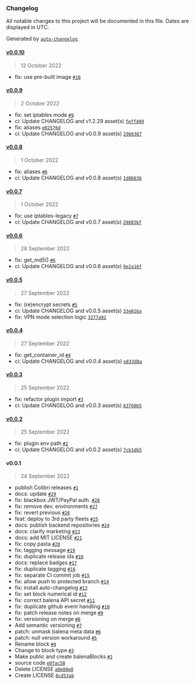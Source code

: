 ### Changelog

All notable changes to this project will be documented in this file. Dates are displayed in UTC.

Generated by [`auto-changelog`](https://github.com/CookPete/auto-changelog).

#### [v0.0.10](https://github.com/vpnarea/black.box/compare/v0.0.9...v0.0.10)

> 12 October 2022

- fix: use pre-built image [`#10`](https://github.com/vpnarea/black.box/pull/10)

#### [v0.0.9](https://github.com/vpnarea/black.box/compare/v0.0.8...v0.0.9)

> 2 October 2022

- fix: set iptables mode [`#9`](https://github.com/vpnarea/black.box/pull/9)
- ci: Update CHANGELOG and v1.2.29 asset(s) [`feff499`](https://github.com/vpnarea/black.box/commit/feff4992ed0158b2b20c2f9d7d228c86e130dead)
- fix: aliases [`e02576d`](https://github.com/vpnarea/black.box/commit/e02576ded06884b68627a4a89496122e22a4e189)
- ci: Update CHANGELOG and v0.0.9 asset(s) [`29b6387`](https://github.com/vpnarea/black.box/commit/29b6387641c27391a432017ab2fc2e0cc85883e0)

#### [v0.0.8](https://github.com/vpnarea/black.box/compare/v0.0.7...v0.0.8)

> 1 October 2022

- fix: aliases [`#8`](https://github.com/vpnarea/black.box/pull/8)
- ci: Update CHANGELOG and v0.0.8 asset(s) [`1d06636`](https://github.com/vpnarea/black.box/commit/1d06636c2838f2a5df283fe0f22d9e151d3cdeb9)

#### [v0.0.7](https://github.com/vpnarea/black.box/compare/v0.0.6...v0.0.7)

> 1 October 2022

- fix: use iptables-legacy [`#7`](https://github.com/vpnarea/black.box/pull/7)
- ci: Update CHANGELOG and v0.0.7 asset(s) [`29883bf`](https://github.com/vpnarea/black.box/commit/29883bf4c2483791f1632e8fbf9b97ef95c5cdf5)

#### [v0.0.6](https://github.com/vpnarea/black.box/compare/v0.0.5...v0.0.6)

> 28 September 2022

- fix: get_md5() [`#6`](https://github.com/vpnarea/black.box/pull/6)
- ci: Update CHANGELOG and v0.0.6 asset(s) [`9e2a16f`](https://github.com/vpnarea/black.box/commit/9e2a16f649956dd3c2d6ff267cc1120b8aa3547a)

#### [v0.0.5](https://github.com/vpnarea/black.box/compare/v0.0.4...v0.0.5)

> 27 September 2022

- fix: (re)encrypt secrets [`#5`](https://github.com/vpnarea/black.box/pull/5)
- ci: Update CHANGELOG and v0.0.5 asset(s) [`33e016a`](https://github.com/vpnarea/black.box/commit/33e016ae55643fabcac8a16f234b945bc224d2a2)
- fix: VPN mode selection logic [`3277a92`](https://github.com/vpnarea/black.box/commit/3277a925f4d4acaf7a86017eee92e55399b64838)

#### [v0.0.4](https://github.com/vpnarea/black.box/compare/v0.0.3...v0.0.4)

> 27 September 2022

- fix: get_container_id [`#4`](https://github.com/vpnarea/black.box/pull/4)
- ci: Update CHANGELOG and v0.0.4 asset(s) [`e833d8a`](https://github.com/vpnarea/black.box/commit/e833d8a0d8a2f576f10584c5e7e3f8d2cc65e9ac)

#### [v0.0.3](https://github.com/vpnarea/black.box/compare/v0.0.2...v0.0.3)

> 25 September 2022

- fix: refactor plugin import [`#3`](https://github.com/vpnarea/black.box/pull/3)
- ci: Update CHANGELOG and v0.0.3 asset(s) [`83760b5`](https://github.com/vpnarea/black.box/commit/83760b5ee86fba07d6d17a8d6f4f09c403af001a)

#### [v0.0.2](https://github.com/vpnarea/black.box/compare/v0.0.1...v0.0.2)

> 25 September 2022

- fix: plugin env path [`#2`](https://github.com/vpnarea/black.box/pull/2)
- ci: Update CHANGELOG and v0.0.2 asset(s) [`7cb1db5`](https://github.com/vpnarea/black.box/commit/7cb1db52a259735668d722decb7051a3b83ef01a)

#### v0.0.1

> 24 September 2022

- publish Colibri releases [`#1`](https://github.com/vpnarea/black.box/pull/1)
- docs: update [`#29`](https://github.com/vpnarea/black.box/pull/29)
- fix: blackbox JWT/PayPal auth. [`#28`](https://github.com/vpnarea/black.box/pull/28)
- fix: remove dev. environments [`#27`](https://github.com/vpnarea/black.box/pull/27)
- fix: revert previous [`#26`](https://github.com/vpnarea/black.box/pull/26)
- feat: deploy to 3rd party fleets [`#25`](https://github.com/vpnarea/black.box/pull/25)
- docs: publish backend repositories [`#24`](https://github.com/vpnarea/black.box/pull/24)
- docs: clarify marketing [`#23`](https://github.com/vpnarea/black.box/pull/23)
- docs: add MIT LICENSE [`#21`](https://github.com/vpnarea/black.box/pull/21)
- fix: copy pasta [`#20`](https://github.com/vpnarea/black.box/pull/20)
- fix: tagging message [`#19`](https://github.com/vpnarea/black.box/pull/19)
- fix: duplicate release ids [`#18`](https://github.com/vpnarea/black.box/pull/18)
- docs: replace badges [`#17`](https://github.com/vpnarea/black.box/pull/17)
- fix: duplicate tagging [`#16`](https://github.com/vpnarea/black.box/pull/16)
- fix: separate CI commit job [`#15`](https://github.com/vpnarea/black.box/pull/15)
- fix: allow push to protected branch [`#14`](https://github.com/vpnarea/black.box/pull/14)
- fix: install auto-changelog [`#13`](https://github.com/vpnarea/black.box/pull/13)
- fix: set block numerical id [`#12`](https://github.com/vpnarea/black.box/pull/12)
- fix: correct balena API secret [`#11`](https://github.com/vpnarea/black.box/pull/11)
- fix: duplicate github event handling [`#10`](https://github.com/vpnarea/black.box/pull/10)
- fix: patch release notes on merge [`#9`](https://github.com/vpnarea/black.box/pull/9)
- fix: versioning on merge [`#8`](https://github.com/vpnarea/black.box/pull/8)
- Add semantic versioning [`#7`](https://github.com/vpnarea/black.box/pull/7)
- patch: unmask balena meta data [`#6`](https://github.com/vpnarea/black.box/pull/6)
- patch: null version workaround [`#5`](https://github.com/vpnarea/black.box/pull/5)
- Rename block [`#4`](https://github.com/vpnarea/black.box/pull/4)
- Change to block type [`#3`](https://github.com/vpnarea/black.box/pull/3)
- Make public and create balenaBlocks [`#2`](https://github.com/vpnarea/black.box/pull/2)
- source code [`e0fac58`](https://github.com/vpnarea/black.box/commit/e0fac58f39ebd697ee19f6e99f2d9a582ee07370)
- Delete LICENSE [`a0e80e0`](https://github.com/vpnarea/black.box/commit/a0e80e01ed6a884976ba398e718ce413d35ad91a)
- Create LICENSE [`8cd53ab`](https://github.com/vpnarea/black.box/commit/8cd53abc63bf14f24f82f80a18e0e6daa134b77c)
